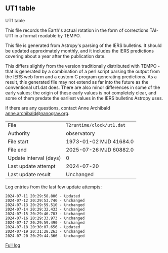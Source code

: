 
## UT1 table

UT1 table

This file records the Earth's actual rotation in the form of
corrections TAI-UT1 in a format readable by TEMPO.

This file is generated from Astropy's parsing of the IERS
bulletins. It should be updated approximately monthly, and it
includes the IERS predictions covering about a year after the
publication date.

This differs slightly from the version traditionally distributed
with TEMPO - that is generated by a combination of a perl script
parsing the output from the IERS web form and a custom C program
generating predictions. As a result, this generated file may not
extend as far into the future as the conventional ut1.dat does.
There are also minor differences in some of the early values; the
origin of these early values is not completely clear, and some of
them predate the earliest values in the IERS bulletins Astropy uses.

If there are any questions, contact Anne Archibald
<anne.archibald@nanograv.org>.

|     |     |
|:--- |:--- |
| File | `T2runtime/clock/ut1.dat` |
| Authority | observatory |
| File start | 1973-01-02 MJD 41684.0 |
| File end | 2025-07-26 MJD 60882.0 |
| Update interval (days) | 0 |
| Last update attempt | 2024-07-20 |
| Last update result | Unchanged |

Log entries from the last few update attempts:
```
2024-07-11 20:29:58.806 - Updated
2024-07-12 20:29:53.740 - Unchanged
2024-07-13 20:29:59.510 - Unchanged
2024-07-14 20:29:32.433 - Unchanged
2024-07-15 20:29:46.703 - Unchanged
2024-07-16 20:29:33.973 - Unchanged
2024-07-17 20:29:59.490 - Unchanged
2024-07-18 20:30:07.656 - Updated
2024-07-19 20:31:28.263 - Unchanged
2024-07-20 20:29:44.366 - Unchanged
```
[Full log](https://raw.githubusercontent.com/ipta/pulsar-clock-corrections/main/log/T2runtime/clock/ut1.dat.log)
